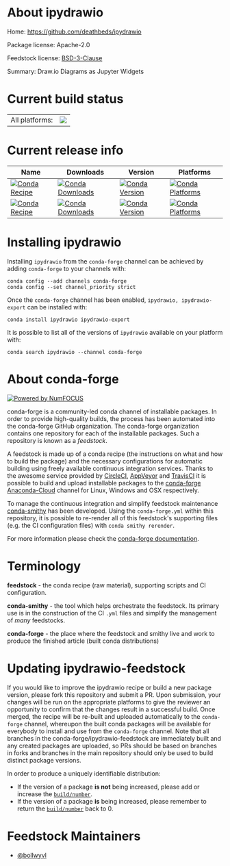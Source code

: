 About ipydrawio
===============

Home: https://github.com/deathbeds/ipydrawio

Package license: Apache-2.0

Feedstock license: [BSD-3-Clause](https://github.com/conda-forge/ipydrawio-feedstock/blob/master/LICENSE.txt)

Summary: Draw.io Diagrams as Jupyter Widgets

Current build status
====================


<table><tr><td>All platforms:</td>
    <td>
      <a href="https://dev.azure.com/conda-forge/feedstock-builds/_build/latest?definitionId=12423&branchName=master">
        <img src="https://dev.azure.com/conda-forge/feedstock-builds/_apis/build/status/ipydrawio-feedstock?branchName=master">
      </a>
    </td>
  </tr>
</table>

Current release info
====================

| Name | Downloads | Version | Platforms |
| --- | --- | --- | --- |
| [![Conda Recipe](https://img.shields.io/badge/recipe-ipydrawio-green.svg)](https://anaconda.org/conda-forge/ipydrawio) | [![Conda Downloads](https://img.shields.io/conda/dn/conda-forge/ipydrawio.svg)](https://anaconda.org/conda-forge/ipydrawio) | [![Conda Version](https://img.shields.io/conda/vn/conda-forge/ipydrawio.svg)](https://anaconda.org/conda-forge/ipydrawio) | [![Conda Platforms](https://img.shields.io/conda/pn/conda-forge/ipydrawio.svg)](https://anaconda.org/conda-forge/ipydrawio) |
| [![Conda Recipe](https://img.shields.io/badge/recipe-ipydrawio--export-green.svg)](https://anaconda.org/conda-forge/ipydrawio-export) | [![Conda Downloads](https://img.shields.io/conda/dn/conda-forge/ipydrawio-export.svg)](https://anaconda.org/conda-forge/ipydrawio-export) | [![Conda Version](https://img.shields.io/conda/vn/conda-forge/ipydrawio-export.svg)](https://anaconda.org/conda-forge/ipydrawio-export) | [![Conda Platforms](https://img.shields.io/conda/pn/conda-forge/ipydrawio-export.svg)](https://anaconda.org/conda-forge/ipydrawio-export) |

Installing ipydrawio
====================

Installing `ipydrawio` from the `conda-forge` channel can be achieved by adding `conda-forge` to your channels with:

```
conda config --add channels conda-forge
conda config --set channel_priority strict
```

Once the `conda-forge` channel has been enabled, `ipydrawio, ipydrawio-export` can be installed with:

```
conda install ipydrawio ipydrawio-export
```

It is possible to list all of the versions of `ipydrawio` available on your platform with:

```
conda search ipydrawio --channel conda-forge
```


About conda-forge
=================

[![Powered by NumFOCUS](https://img.shields.io/badge/powered%20by-NumFOCUS-orange.svg?style=flat&colorA=E1523D&colorB=007D8A)](http://numfocus.org)

conda-forge is a community-led conda channel of installable packages.
In order to provide high-quality builds, the process has been automated into the
conda-forge GitHub organization. The conda-forge organization contains one repository
for each of the installable packages. Such a repository is known as a *feedstock*.

A feedstock is made up of a conda recipe (the instructions on what and how to build
the package) and the necessary configurations for automatic building using freely
available continuous integration services. Thanks to the awesome service provided by
[CircleCI](https://circleci.com/), [AppVeyor](https://www.appveyor.com/)
and [TravisCI](https://travis-ci.com/) it is possible to build and upload installable
packages to the [conda-forge](https://anaconda.org/conda-forge)
[Anaconda-Cloud](https://anaconda.org/) channel for Linux, Windows and OSX respectively.

To manage the continuous integration and simplify feedstock maintenance
[conda-smithy](https://github.com/conda-forge/conda-smithy) has been developed.
Using the ``conda-forge.yml`` within this repository, it is possible to re-render all of
this feedstock's supporting files (e.g. the CI configuration files) with ``conda smithy rerender``.

For more information please check the [conda-forge documentation](https://conda-forge.org/docs/).

Terminology
===========

**feedstock** - the conda recipe (raw material), supporting scripts and CI configuration.

**conda-smithy** - the tool which helps orchestrate the feedstock.
                   Its primary use is in the construction of the CI ``.yml`` files
                   and simplify the management of *many* feedstocks.

**conda-forge** - the place where the feedstock and smithy live and work to
                  produce the finished article (built conda distributions)


Updating ipydrawio-feedstock
============================

If you would like to improve the ipydrawio recipe or build a new
package version, please fork this repository and submit a PR. Upon submission,
your changes will be run on the appropriate platforms to give the reviewer an
opportunity to confirm that the changes result in a successful build. Once
merged, the recipe will be re-built and uploaded automatically to the
`conda-forge` channel, whereupon the built conda packages will be available for
everybody to install and use from the `conda-forge` channel.
Note that all branches in the conda-forge/ipydrawio-feedstock are
immediately built and any created packages are uploaded, so PRs should be based
on branches in forks and branches in the main repository should only be used to
build distinct package versions.

In order to produce a uniquely identifiable distribution:
 * If the version of a package **is not** being increased, please add or increase
   the [``build/number``](https://docs.conda.io/projects/conda-build/en/latest/resources/define-metadata.html#build-number-and-string).
 * If the version of a package **is** being increased, please remember to return
   the [``build/number``](https://docs.conda.io/projects/conda-build/en/latest/resources/define-metadata.html#build-number-and-string)
   back to 0.

Feedstock Maintainers
=====================

* [@bollwyvl](https://github.com/bollwyvl/)


